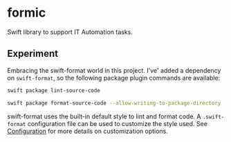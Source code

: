 # formic

Swift library to support IT Automation tasks.

## Experiment

Embracing the swift-format world in this project. 
I've' added a dependency on `swift-format`, so the following package plugin commands are available:

```bash
swift package lint-source-code
```

```bash
swift package format-source-code --allow-writing-to-package-directory
```

swift-format uses the built-in default style to lint and format code. 
A `.swift-format` configuration file can be used to customize the style used.
See [Configuration](https://github.com/swiftlang/swift-format/blob/main/Documentation/Configuration.md) for more details on customization options.
